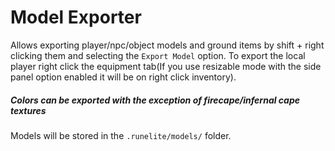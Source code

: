 # Model Exporter

Allows exporting player/npc/object models and ground items by shift + right clicking them and selecting the `Export Model` option.
To export the local player right click the equipment tab(If you use resizable mode with the side panel option enabled it will be on right click inventory).

##### Colors can be exported with the exception of firecape/infernal cape textures

Models will be stored in the `.runelite/models/` folder.
